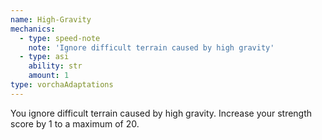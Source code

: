 ```yaml
---
name: High-Gravity
mechanics:
  - type: speed-note
    note: 'Ignore difficult terrain caused by high gravity'
  - type: asi
    ability: str
    amount: 1
type: vorchaAdaptations
---
```

You ignore difficult terrain caused by high gravity. Increase your strength score by 1 to a maximum of 20.


